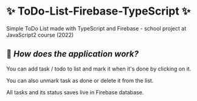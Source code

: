 # ✨ ToDo-List-Firebase-TypeScript ✨
Simple ToDo List made with TypeScript and Firebase - school project at JavaScript2 course (2022)

## :pushpin: _How does the application work?_

You can add task / todo to list and mark it when it's done by clicking on it.

You can also unmark task as done or delete it from the list. 

All tasks and its status saves live in Firebase database.

